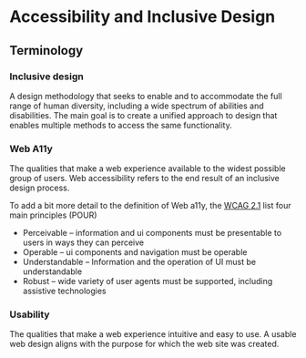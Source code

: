 # Accessibility and Inclusive Design

## Terminology

### Inclusive design

A design methodology that seeks to enable and to accommodate the full range of human diversity, including a wide spectrum of abilities and disabilities. The main goal is to create a unified approach to design that enables multiple methods to access the same functionality.

### Web A11y

The qualities that make a web experience available to the widest possible group of users. Web accessibility refers to the end result of an inclusive design process.

To add a bit more detail to the definition of Web a11y, the [WCAG 2.1](https://www.w3.org/TR/WCAG21/) list four main principles (POUR)

- Perceivable – information and ui components must be presentable to users in ways they can perceive
- Operable – ui components and navigation must be operable
- Understandable – Information and the operation of UI must be understandable
- Robust – wide variety of user agents must be supported, including assistive technologies

### Usability

The qualities that make a web experience intuitive and easy to use. A usable web design aligns with the purpose for which the web site was created.
